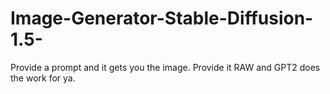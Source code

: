 # Image-Generator-Stable-Diffusion-1.5-
Provide a prompt and it gets you the image. Provide it RAW and GPT2 does the work for ya.
